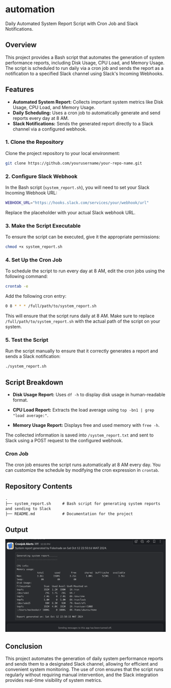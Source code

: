 # automation

Daily Automated System Report Script with Cron Job and Slack Notifications.

## Overview
This project provides a Bash script that automates the generation of system performance reports, including Disk Usage, CPU Load, and Memory Usage. The script is scheduled to run daily via a cron job and sends the report as a notification to a specified Slack channel using Slack's Incoming Webhooks. 

## Features
- **Automated System Report:** Collects important system metrics like Disk Usage, CPU Load, and Memory Usage.
- **Daily Scheduling:** Uses a cron job to automatically generate and send reports every day at 8 AM.
- **Slack Notifications:** Sends the generated report directly to a Slack channel via a configured webhook.


### 1. Clone the Repository
Clone the project repository to your local environment:
```bash
git clone https://github.com/yourusername/your-repo-name.git
```

### 2. Configure Slack Webhook
In the Bash script (`system_report.sh`), you will need to set your Slack Incoming Webhook URL:
```bash
WEBHOOK_URL="https://hooks.slack.com/services/your/webhook/url"
```
Replace the placeholder with your actual Slack webhook URL.

### 3. Make the Script Executable
To ensure the script can be executed, give it the appropriate permissions:
```bash
chmod +x system_report.sh
```

### 4. Set Up the Cron Job
To schedule the script to run every day at 8 AM, edit the cron jobs using the following command:
```bash
crontab -e
```
Add the following cron entry:
```bash
0 8 * * * /full/path/to/system_report.sh
```
This will ensure that the script runs daily at 8 AM. Make sure to replace `/full/path/to/system_report.sh` with the actual path of the script on your system.

### 5. Test the Script
Run the script manually to ensure that it correctly generates a report and sends a Slack notification:
```bash
./system_report.sh
```

## Script Breakdown

- **Disk Usage Report:**
  Uses `df -h` to display disk usage in human-readable format.
  
- **CPU Load Report:**
  Extracts the load average using `top -bn1 | grep "load average:"`.
  
- **Memory Usage Report:**
  Displays free and used memory with `free -h`.

The collected information is saved into `/system_report.txt` and sent to Slack using a POST request to the configured webhook.

### Cron Job
The cron job ensures the script runs automatically at 8 AM every day. You can customize the schedule by modifying the cron expression in `crontab`.

## Repository Contents

```plaintext
.
├── system_report.sh     # Bash script for generating system reports and sending to Slack
├── README.md            # Documentation for the project
```
## Output

![Daily Report Screenshot](result.png)

## Conclusion
This project automates the generation of daily system performance reports and sends them to a designated Slack channel, allowing for efficient and convenient system monitoring. The use of cron ensures that the script runs regularly without requiring manual intervention, and the Slack integration provides real-time visibility of system metrics.

